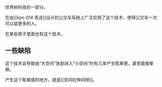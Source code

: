 世界树科技的一部分。

在由[[kps-014 青涟]]设计的公交车系统上广泛应用了这个技术，使得公交车一次可以装更多的人。

在某些房子里面也有这个技术。

## 一些缺陷

这个技术会导致由“大空间”急剧进入“小空间”时有几率产生眩晕感，甚至直接晕厥。

产生这个眩晕感的地方，就是[[空间拉伸间隙]]。